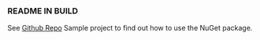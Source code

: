 ### README IN BUILD

See [Github Repo](https://github.com/guillaume-dore/ProgressBar) Sample project to find out how to use the NuGet package.